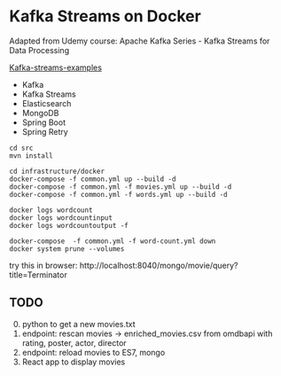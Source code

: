 # Kafka Streams on Docker

Adapted from Udemy course: Apache Kafka Series - Kafka Streams for Data Processing

[Kafka-streams-examples](https://github.com/confluentinc/kafka-streams-examples)

- Kafka
- Kafka Streams
- Elasticsearch
- MongoDB
- Spring Boot
- Spring Retry

```
cd src
mvn install

cd infrastructure/docker
docker-compose -f common.yml up --build -d
docker-compose -f common.yml -f movies.yml up --build -d
docker-compose -f common.yml -f words.yml up --build -d

docker logs wordcount
docker logs wordcountinput
docker logs wordcountoutput -f

docker-compose  -f common.yml -f word-count.yml down
docker system prune --volumes

```

try this in browser:
http://localhost:8040/mongo/movie/query?title=Terminator


## TODO
0. python to get a new movies.txt
1. endpoint: rescan movies -> enriched_movies.csv from omdbapi with rating, poster, actor, director
2. endpoint: reload movies to ES7, mongo
3. React app to display movies

